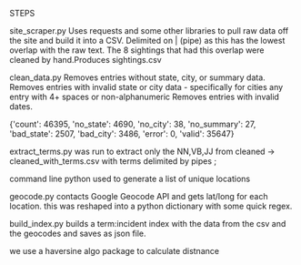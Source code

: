 STEPS

site_scraper.py
    Uses requests and some other libraries to pull raw data off the site and build it into a CSV. Delimited on | (pipe) as this has the lowest overlap with the raw text. The 8 sightings that had this overlap were cleaned by hand.Produces sightings.csv

clean_data.py
    Removes entries without state, city, or summary data.
    Removes entries with invalid state or city data - specifically for cities any entry with 4+ spaces or non-alphanumeric
    Removes entries with invalid dates.



{'count': 46395, 'no_state': 4690, 'no_city': 38, 'no_summary': 27, 'bad_state': 2507, 'bad_city': 3486, 'error': 0, 'valid': 35647}

extract_terms.py was run to extract only the NN,VB,JJ from cleaned -> cleaned_with_terms.csv with terms delimited by pipes ;

command line python used to generate a list of unique locations

geocode.py contacts Google Geocode API and gets lat/long for each location. this was reshaped into a python dictionary with some quick regex.

build_index.py builds a term:incident index with the data from the csv and the geocodes and saves as json file.

we use a haversine algo package to calculate distnance


